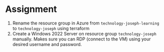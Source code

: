 # Assignment
1. Rename the resource group in Azure from `technology-joseph-learning` to `technology-joseph` using terraform
2. Create a Windows 2022 Server on resource group `technology-joseph` manually. Makes sure you can RDP (connect to the VM) using your desired username and password.